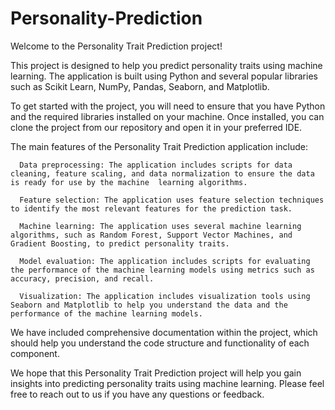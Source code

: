 # Personality-Prediction
Welcome to the Personality Trait Prediction project!

This project is designed to help you predict personality traits using machine learning. The application is built using Python and several popular libraries such as Scikit Learn, NumPy, Pandas, Seaborn, and Matplotlib.

To get started with the project, you will need to ensure that you have Python and the required libraries installed on your machine. Once installed, you can clone the project from our repository and open it in your preferred IDE.

The main features of the Personality Trait Prediction application include:

      Data preprocessing: The application includes scripts for data cleaning, feature scaling, and data normalization to ensure the data is ready for use by the machine  learning algorithms.

      Feature selection: The application uses feature selection techniques to identify the most relevant features for the prediction task.

      Machine learning: The application uses several machine learning algorithms, such as Random Forest, Support Vector Machines, and Gradient Boosting, to predict personality traits.

      Model evaluation: The application includes scripts for evaluating the performance of the machine learning models using metrics such as accuracy, precision, and recall.

      Visualization: The application includes visualization tools using Seaborn and Matplotlib to help you understand the data and the performance of the machine learning models.

We have included comprehensive documentation within the project, which should help you understand the code structure and functionality of each component.

We hope that this Personality Trait Prediction project will help you gain insights into predicting personality traits using machine learning. Please feel free to reach out to us if you have any questions or feedback.
